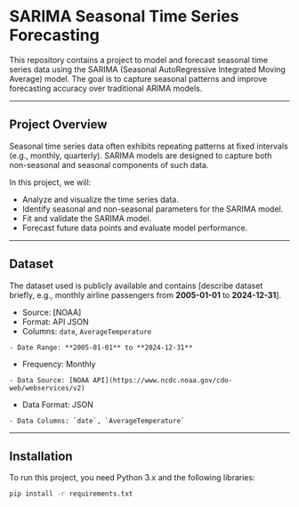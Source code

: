 # SARIMA Seasonal Time Series Forecasting

This repository contains a project to model and forecast seasonal time series data using the SARIMA (Seasonal AutoRegressive Integrated Moving Average) model. The goal is to capture seasonal patterns and improve forecasting accuracy over traditional ARIMA models.

---

## Project Overview

Seasonal time series data often exhibits repeating patterns at fixed intervals (e.g., monthly, quarterly). SARIMA models are designed to capture both non-seasonal and seasonal components of such data.

In this project, we will:

- Analyze and visualize the time series data.
- Identify seasonal and non-seasonal parameters for the SARIMA model.
- Fit and validate the SARIMA model.
- Forecast future data points and evaluate model performance.

---

## Dataset

The dataset used is publicly available and contains [describe dataset briefly, e.g., monthly airline passengers from **2005-01-01** to **2024-12-31**].

- Source: [NOAA]
- Format: API JSON
- Columns: `date`, `AverageTemperature`
```
- Date Range: **2005-01-01** to **2024-12-31**
```
- Frequency: Monthly
```
- Data Source: [NOAA API](https://www.ncdc.noaa.gov/cdo-web/webservices/v2)
```
- Data Format: JSON
```
- Data Columns: `date`, `AverageTemperature`
```

---

## Installation

To run this project, you need Python 3.x and the following libraries:

```bash
pip install -r requirements.txt

